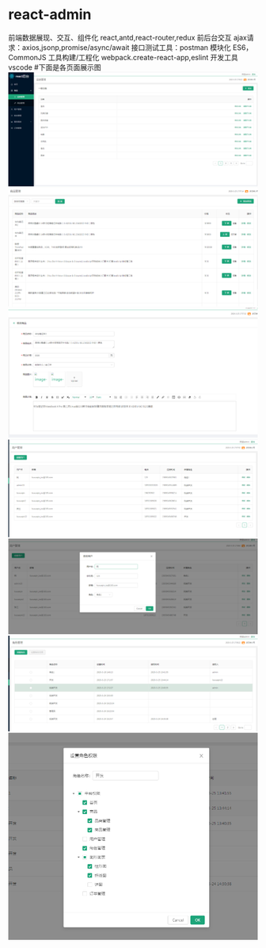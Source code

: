 # react-admin
前端数据展现、交互、组件化
   react,antd,react-router,redux
前后台交互
  ajax请求：axios,jsonp,promise/async/await
  接口测试工具：postman
模块化
  ES6，CommonJS
工具构建/工程化
  webpack.create-react-app,eslint
开发工具
  vscode
#下面是各页面展示图
 ![image](https://github.com/binmengxue/react-admin/blob/master/1.png?raw=true)
 ![image](https://github.com/binmengxue/react-admin/blob/master/2.png?raw=true)
 ![image](https://github.com/binmengxue/react-admin/blob/master/3.png?raw=true)
 ![image](https://github.com/binmengxue/react-admin/blob/master/4.png?raw=true)
 ![image](https://github.com/binmengxue/react-admin/blob/master/5.png?raw=true)
 ![image](https://github.com/binmengxue/react-admin/blob/master/6.png?raw=true)
  ![image](https://github.com/binmengxue/react-admin/blob/master/7.png?raw=true)
